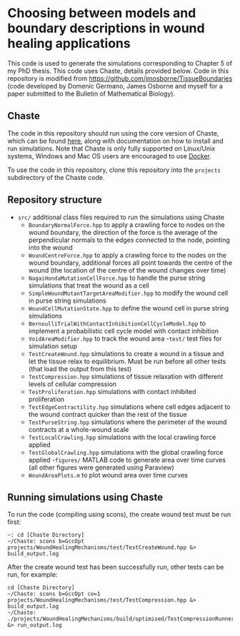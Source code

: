 # Choosing between models and boundary descriptions in wound healing applications

This code is used to generate the simulations corresponding to Chapter 5 of my PhD thesis. This code uses Chaste, details provided below. Code in this repository is modified from https://github.com/jmosborne/TissueBoundaries (code developed by Domenic Germano, James Osborne and myself for a paper submitted to the Bulletin of Mathematical Biology).

## Chaste
The code in this repository should run using the core version of Chaste, which can be found [here](https://chaste.cs.ox.ac.uk/trac/wiki), along with documentation on how to install and run simulations. Note that Chaste is only fully supported on Linux/Unix systems, Windows and Mac OS users are encouraged to use [Docker](https://github.com/Chaste/chaste-docker). 
 
To use the code in this repository, clone this repository into the `projects` subdirectory of the Chaste code. 

## Repository structure
- `src/` additional class files required to run the simulations using Chaste
	* `BoundaryNormalForce.hpp` to apply a crawling force to nodes on the wound boundary, the direction of the force is the average of the perpendicular normals to the edges connected to the node, pointing into the wound
	* `WoundCentreForce.hpp` to apply a crawling force to the nodes on the wound boundary, additional forces all point towards the centre of the wound (the location of the centre of the wound changes over time)
	* `NagaiHondaMutationCellForce.hpp` to handle the purse string simulations that treat the wound as a cell
	* `SimpleWoundMutantTargetAreaModifier.hpp` to modify the wound cell in purse string simulations
	* `WoundCellMutationState.hpp` to define the wound cell in purse string simulations
	* `BernoulliTrialWithContactInhibitionCellCycleModel.hpp` to implement a probabilistic cell cycle model with contact inhibition  
	* `VoidAreaModifier.hpp` to track the wound area
-`test/` test files for simulation setup
	* `TestCreateWound.hpp` simulations to create a wound in a tissue and let the tissue relax to equilibrium. Must be run before all other tests (that load the output from this test)
	* `TestCompression.hpp` simulations of tissue relaxation with different levels of cellular compression
	* `TestProliferation.hpp` simulations with contact inhibited proliferation
	* `TestEdgeContractility.hpp` simulations where cell edges adjacent to the wound contract quicker than the rest of the tissue
	* `TestPurseString.hpp` simulations where the perimeter of the wound contracts at a whole-wound scale
	* `TestLocalCrawling.hpp` simulations with the local crawling force applied
	* `TestGlobalCrawling.hpp` simulations with the global crawling force applied
-`figures/` MATLAB code to generate area over time curves (all other figures were generated using Paraview)
	* `WoundAreaPlots.m` to plot wound area over time curves

## Running simulations using Chaste
To run the code (compiling using scons), the create wound test must be run first:
```
~: cd [Chaste Directory]
~/Chaste: scons b=GccOpt projects/WoundHealingMechanisms/test/TestCreateWound.hpp &> build_output.log
```
After the create wound test has been successfully run, other tests can be run, for example:
```
cd [Chaste Directory]
~/Chaste: scons b=GccOpt co=1 projects/WoundHealingMechanisms/test/TestCompression.hpp &> build_output.log
~/Chaste: ./projects/WoundHealingMechanisms/build/optimised/TestCompressionRunner &> run_output.log
```
 